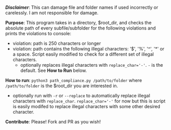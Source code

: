 ***Disclaimer***: This can damage file and folder names if used incorrectly or carelessly. I am not responsible for damage.

**Purpose**: This program takes in a directory, $root_dir, and checks the absolute path of every subfile/subfolder for the following violations and prints the violations to console:
- violation: path is 250 characters or longer
- violation: path contains the following illegal characters: '$', '%', '^', '*' or a space. Script easily modified to check for a different set of illegal characters.
  - optionally replaces illegal characters with `replace_char='-'`. `-` is the default. See **How to Run** below.

**How to run**: `python3 path_compliance.py /path/to/folder` where `/path/to/folder` is the $root_dir you are interested in.
- optionally run with `-r` or `--replace` to automatically replace illegal characters with `replace_char`. `replace_char='-'` for now but this is script is easily modifed to replace illegal characters with some other desired character.

**Contribute**: Please! Fork and PR as you wish!
